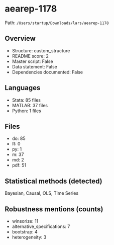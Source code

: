 # aearep-1178

Path: `/Users/startup/Downloads/lars/aearep-1178`

## Overview
- Structure: custom_structure
- README score: 2
- Master script: False
- Data statement: False
- Dependencies documented: False

## Languages
- Stata: 85 files
- MATLAB: 37 files
- Python: 1 files

## Files
- do: 85
- R: 0
- py: 1
- m: 37
- md: 2
- pdf: 51

## Statistical methods (detected)
Bayesian, Causal, OLS, Time Series

## Robustness mentions (counts)
- winsorize: 11
- alternative_specifications: 7
- bootstrap: 4
- heterogeneity: 3